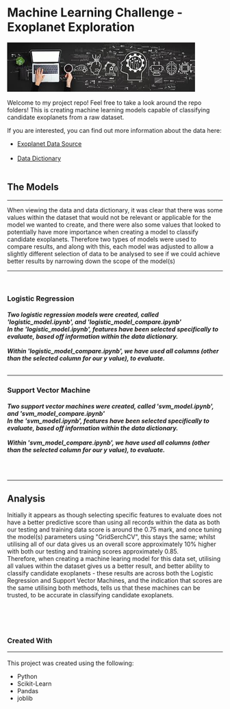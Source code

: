 # Machine Learning Challenge - Exoplanet Exploration
![Header](images/header.jpg)<br>

Welcome to my project repo! 
Feel free to take a look around the repo folders! 
This is creating machine learning models capable of classifying candidate exoplanets from a raw dataset. 

If you are interested, you can find out more information about the data here:<br>
* [Exoplanet Data Source](https://www.kaggle.com/nasa/kepler-exoplanet-search-results)<br><br>
* [Data Dictionary](https://exoplanetarchive.ipac.caltech.edu/docs/API_kepcandidate_columns.html)<br><br>

## The Models
<hr>
When viewing the data and data dictionary, it was clear that there was some values within the dataset that would not be relevant or applicable for the model we wanted to create, and there were also some values that looked to potentially have more importance when creating a model to classify candidate exoplanets. Therefore two types of models were used to compare results, and along with this, each model was adjusted to allow a slightly different selection of data to be analysed to see if we could achieve better results by narrowing down the scope of the model(s)
<hr>
<br>

<h3>Logistic Regression</h3>
<h5>Two logistic regression models were created, called 'logistic_model.ipynb', and 'logistic_model_compare.ipynb' <br>
In the 'logistic_model.ipynb', features have been selected specifically to evaluate, based off information within the data dictionary. 
<br><br>
Within 'logistic_model_compare.ipynb', we have used all columns (other than the selected column for our y value), to evaluate. 
<br><br>
<hr>
<h3>Support Vector Machine</h3>
<h5>Two support vector machines were created, called 'svm_model.ipynb', and 'svm_model_compare.ipynb' <br>
In the 'svm_model.ipynb', features have been selected specifically to evaluate, based off information within the data dictionary. 
<br><br>
Within 'svm_model_compare.ipynb', we have used all columns (other than the selected column for our y value), to evaluate. 



<br><br>
<hr>
<h2>Analysis</h2>

Initially it appears as though selecting specific features to evaluate does not have a better predictive score than using all records within the data as both our testing and training data score is around the 0.75 mark, and once tuning the model(s) parameters using "GridSerchCV", this stays the same; whilst utilising all of our data gives us an overall score approximately 10% higher with both our testing and training scores approximately 0.85.
<br>
Therefore, when creating a machine learing model for this data set, utilising all values within the dataset gives us a better result, and better ability to classify candidate exoplanets - these results are across both the Logistic Regression and Support Vector Machines, and the indication that scores are the same utilising both methods, tells us that these machines can be trusted, to be accurate in classifying candidate exoplanets.




<br><br><br>








### Created With<hr>
This project was created using the following:<br>
* Python
* Scikit-Learn
* Pandas
* joblib




